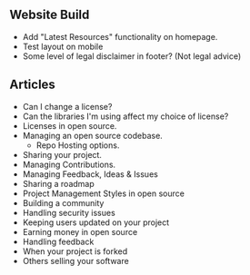 
## Website Build

- Add "Latest Resources" functionality on homepage.
- Test layout on mobile
- Some level of legal disclaimer in footer? (Not legal advice)

## Articles

- Can I change a license?
- Can the libraries I'm using affect my choice of license?
- Licenses in open source.
- Managing an open source codebase.
  - Repo Hosting options.
- Sharing your project.
- Managing Contributions.
- Managing Feedback, Ideas & Issues
- Sharing a roadmap
- Project Management Styles in open source
- Building a community
- Handling security issues
- Keeping users updated on your project
- Earning money in open source
- Handling feedback
- When your project is forked
- Others selling your software